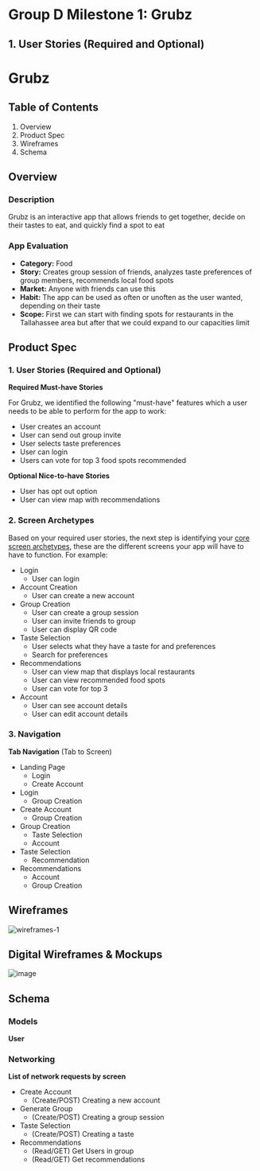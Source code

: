 # **Group D Milestone 1: Grubz**

## **1. User Stories (Required and Optional)**

# Grubz

## Table of Contents

1. Overview 
2. Product Spec
3. Wireframes
4. Schema

## Overview

### Description

Grubz is an interactive app that allows friends to get together, decide on their tastes to eat, and quickly find a spot to eat

### App Evaluation
- **Category:** Food
- **Story:** Creates group session of friends, analyzes taste preferences of group members, recommends local food spots
- **Market:** Anyone with friends can use this
- **Habit:** The app can be used as often or unoften as the user wanted, depending on their taste
- **Scope:** First we can start with finding spots for restaurants in the Tallahassee area but after that we could expand to our capacities limit


## Product Spec

### 1. User Stories (Required and Optional)
**Required Must-have Stories**

For Grubz, we identified the following "must-have" features which a user needs to be able to perform for the app to work:

- User creates an account
- User can send out group invite
- User selects taste preferences
- User can login
- Users can vote for top 3 food spots recommended

**Optional Nice-to-have Stories**

- User has opt out option
- User can view map with recommendations

### 2. Screen Archetypes

Based on your required user stories, the next step is identifying your [core screen archetypes](https://guides.codepath.com/android/Mobile-Screen-Archetypes), these are the different screens your app will have to have to function. For example:

- Login
  - User can login
- Account Creation
  - User can create a new account
- Group Creation
  - User can create a group session
  - User can invite friends to group
  - User can display QR code
- Taste Selection
  - User selects what they have a taste for and preferences
  - Search for preferences
- Recommendations
  - User can view map that displays local restaurants
  - User can view recommended food spots
  - User can vote for top 3
- Account
  - User can see account details
  - User can edit account details

### 3. Navigation

**Tab Navigation** (Tab to Screen)

- Landing Page
  - Login
  - Create Account
- Login
  - Group Creation
- Create Account
  - Group Creation
- Group Creation
  - Taste Selection
  - Account
- Taste Selection
  - Recommendation
- Recommendations
  - Account
  - Group Creation


## Wireframes
![wireframes-1](https://user-images.githubusercontent.com/91871697/193975039-84436257-51c3-4ec9-942f-b2a227eac83d.png)

## Digital Wireframes & Mockups
![image](https://user-images.githubusercontent.com/91871697/193973814-964fa898-47f9-4add-b178-f5f8f5d57f55.png)


## Schema

### Models

**User**

### Networking

**List of network requests by screen**

- Create Account
  - (Create/POST) Creating a new account
- Generate Group
  - (Create/POST) Creating a group session
- Taste Selection
  - (Create/POST) Creating a taste
- Recommendations
  - (Read/GET) Get Users in group
  - (Read/GET) Get recommendations

